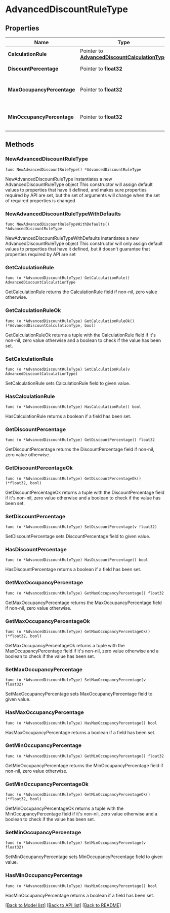 # AdvancedDiscountRuleType

## Properties

Name | Type | Description | Notes
------------ | ------------- | ------------- | -------------
**CalculationRule** | Pointer to [**AdvancedDiscountCalculationType**](AdvancedDiscountCalculationType.md) |  | [optional] 
**DiscountPercentage** | Pointer to **float32** | Discount Percentage. | [optional] 
**MaxOccupancyPercentage** | Pointer to **float32** | Maximum Property Occupancy Percentage. | [optional] 
**MinOccupancyPercentage** | Pointer to **float32** | Minimum Property Occupancy Percentage. | [optional] 

## Methods

### NewAdvancedDiscountRuleType

`func NewAdvancedDiscountRuleType() *AdvancedDiscountRuleType`

NewAdvancedDiscountRuleType instantiates a new AdvancedDiscountRuleType object
This constructor will assign default values to properties that have it defined,
and makes sure properties required by API are set, but the set of arguments
will change when the set of required properties is changed

### NewAdvancedDiscountRuleTypeWithDefaults

`func NewAdvancedDiscountRuleTypeWithDefaults() *AdvancedDiscountRuleType`

NewAdvancedDiscountRuleTypeWithDefaults instantiates a new AdvancedDiscountRuleType object
This constructor will only assign default values to properties that have it defined,
but it doesn't guarantee that properties required by API are set

### GetCalculationRule

`func (o *AdvancedDiscountRuleType) GetCalculationRule() AdvancedDiscountCalculationType`

GetCalculationRule returns the CalculationRule field if non-nil, zero value otherwise.

### GetCalculationRuleOk

`func (o *AdvancedDiscountRuleType) GetCalculationRuleOk() (*AdvancedDiscountCalculationType, bool)`

GetCalculationRuleOk returns a tuple with the CalculationRule field if it's non-nil, zero value otherwise
and a boolean to check if the value has been set.

### SetCalculationRule

`func (o *AdvancedDiscountRuleType) SetCalculationRule(v AdvancedDiscountCalculationType)`

SetCalculationRule sets CalculationRule field to given value.

### HasCalculationRule

`func (o *AdvancedDiscountRuleType) HasCalculationRule() bool`

HasCalculationRule returns a boolean if a field has been set.

### GetDiscountPercentage

`func (o *AdvancedDiscountRuleType) GetDiscountPercentage() float32`

GetDiscountPercentage returns the DiscountPercentage field if non-nil, zero value otherwise.

### GetDiscountPercentageOk

`func (o *AdvancedDiscountRuleType) GetDiscountPercentageOk() (*float32, bool)`

GetDiscountPercentageOk returns a tuple with the DiscountPercentage field if it's non-nil, zero value otherwise
and a boolean to check if the value has been set.

### SetDiscountPercentage

`func (o *AdvancedDiscountRuleType) SetDiscountPercentage(v float32)`

SetDiscountPercentage sets DiscountPercentage field to given value.

### HasDiscountPercentage

`func (o *AdvancedDiscountRuleType) HasDiscountPercentage() bool`

HasDiscountPercentage returns a boolean if a field has been set.

### GetMaxOccupancyPercentage

`func (o *AdvancedDiscountRuleType) GetMaxOccupancyPercentage() float32`

GetMaxOccupancyPercentage returns the MaxOccupancyPercentage field if non-nil, zero value otherwise.

### GetMaxOccupancyPercentageOk

`func (o *AdvancedDiscountRuleType) GetMaxOccupancyPercentageOk() (*float32, bool)`

GetMaxOccupancyPercentageOk returns a tuple with the MaxOccupancyPercentage field if it's non-nil, zero value otherwise
and a boolean to check if the value has been set.

### SetMaxOccupancyPercentage

`func (o *AdvancedDiscountRuleType) SetMaxOccupancyPercentage(v float32)`

SetMaxOccupancyPercentage sets MaxOccupancyPercentage field to given value.

### HasMaxOccupancyPercentage

`func (o *AdvancedDiscountRuleType) HasMaxOccupancyPercentage() bool`

HasMaxOccupancyPercentage returns a boolean if a field has been set.

### GetMinOccupancyPercentage

`func (o *AdvancedDiscountRuleType) GetMinOccupancyPercentage() float32`

GetMinOccupancyPercentage returns the MinOccupancyPercentage field if non-nil, zero value otherwise.

### GetMinOccupancyPercentageOk

`func (o *AdvancedDiscountRuleType) GetMinOccupancyPercentageOk() (*float32, bool)`

GetMinOccupancyPercentageOk returns a tuple with the MinOccupancyPercentage field if it's non-nil, zero value otherwise
and a boolean to check if the value has been set.

### SetMinOccupancyPercentage

`func (o *AdvancedDiscountRuleType) SetMinOccupancyPercentage(v float32)`

SetMinOccupancyPercentage sets MinOccupancyPercentage field to given value.

### HasMinOccupancyPercentage

`func (o *AdvancedDiscountRuleType) HasMinOccupancyPercentage() bool`

HasMinOccupancyPercentage returns a boolean if a field has been set.


[[Back to Model list]](../README.md#documentation-for-models) [[Back to API list]](../README.md#documentation-for-api-endpoints) [[Back to README]](../README.md)


